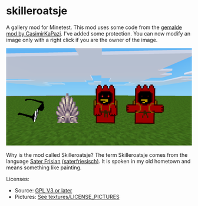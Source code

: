 # skilleroatsje
A gallery mod for Minetest. This mod uses some code from the [gemalde mod by CasimirKaPazi](https://github.com/CasimirKaPazi/gemalde).
I've added some protection. You can now modify an image only with a right click if you are the owner of the image.

![Presentation image of gallery mod](screenshot.png)

Why is the mod called Skilleroatsje? The term Skilleroatsje comes from the language [Sater Frisian](https://en.wikipedia.org/wiki/Saterland_Frisians) [(saterfriesisch)](https://de.wikipedia.org/wiki/Saterfriesen). It is spoken in my old hometown and means something like painting.


Licenses:
- Source: [GPL V3 or later](LICENSE)
- Pictures: [See textures/LICENSE_PICTURES](textures/LICENSE_PICTURES)
